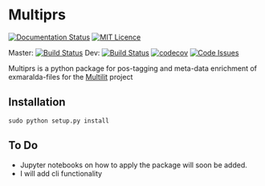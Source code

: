 # Multiprs 
[![Documentation Status](https://readthedocs.org/projects/multiprs/badge/?version=latest)](http://multiprs.readthedocs.io/en/latest/?badge=latest)
[![MIT Licence](https://badges.frapsoft.com/os/mit/mit.svg?v=103)](https://opensource.org/licenses/mit-license.php)   

Master: [![Build Status](https://travis-ci.org/fkuhn/multiprs.svg?branch=master)](https://travis-ci.org/fkuhn/multiprs)
Dev: [![Build Status](https://travis-ci.org/fkuhn/multiprs.svg?branch=dev)](https://travis-ci.org/fkuhn/multiprs)
[![codecov](https://codecov.io/gh/fkuhn/multiprs/branch/master/graph/badge.svg)](https://codecov.io/gh/fkuhn/multiprs)
[![Code Issues](https://www.quantifiedcode.com/api/v1/project/9f595640663245d59c175e808b2fb0d6/badge.svg)](https://www.quantifiedcode.com/app/project/9f595640663245d59c175e808b2fb0d6)

Multiprs is a python package for pos-tagging and meta-data enrichment of exmaralda-files for the [Multilit](http://www.uni-potsdam.de/daf/projekte/multilit.html)
 project 

## Installation

`sudo python setup.py install` 

## To Do
 - Jupyter notebooks on how to apply the package will soon be added.
 - I will add cli functionality
